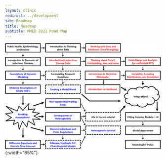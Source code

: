 ```yaml
---
layout: clinic
redirect: ../development
tab: Roadmap
title: Roadmap
subtitle: MMED 2021 Road Map
---
```


![MMED Road Map](./MMED2019roadmap.png "MMED Road Map"){:width="65%"}

